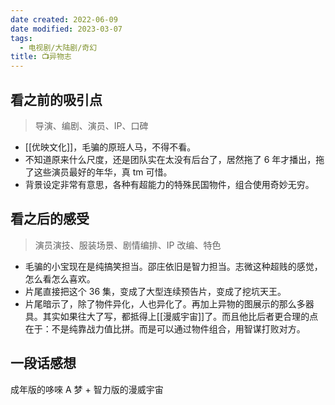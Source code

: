 ```yaml
---
date created: 2022-06-09
date modified: 2023-03-07
tags:
  - 电视剧/大陆剧/奇幻
title: 📺异物志
---
```


## 看之前的吸引点

> 导演、编剧、演员、IP、口碑

- [[优映文化]]，毛骗的原班人马，不得不看。
- 不知道原来什么尺度，还是团队实在太没有后台了，居然拖了 6 年才播出，拖了这些演员最好的年华，真 tm 可惜。
- 背景设定非常有意思，各种有超能力的特殊民国物件，组合使用奇妙无穷。

## 看之后的感受

> 演员演技、服装场景、剧情编排、IP 改编、特色

- 毛骗的小宝现在是纯搞笑担当。邵庄依旧是智力担当。志微这种超贱的感觉，怎么看怎么喜欢。
- 片尾直接把这个 36 集，变成了大型连续预告片，变成了挖坑天王。
- 片尾暗示了，除了物件异化，人也异化了。再加上异物的图展示的那么多器具。其实如果往大了写，都抵得上[[漫威宇宙]]了。而且他比后者更合理的点在于：不是纯靠战力值比拼。而是可以通过物件组合，用智谋打败对方。

## 一段话感想

成年版的哆唻 A 梦 + 智力版的漫威宇宙
